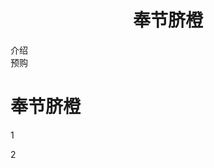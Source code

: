 <html>
<body>

<div id="header">
<h1 align="center"><FONT style="FONT-SIZE: 40pt; FILTER: shadow(color=green); WIDTH: 100%; COLOR: white; LINE-HEIGHT: 150%; FONT-FAMILY: 华文彩云"></FONT> 奉节脐橙</h1>
</div>

<div id="nav">
介绍<br>
预购<br>
</div>

<div id="section">
<h1>奉节脐橙</h1>
<p>
1
</p>
<p>
2
</p>
</div>


</body>
</html>
